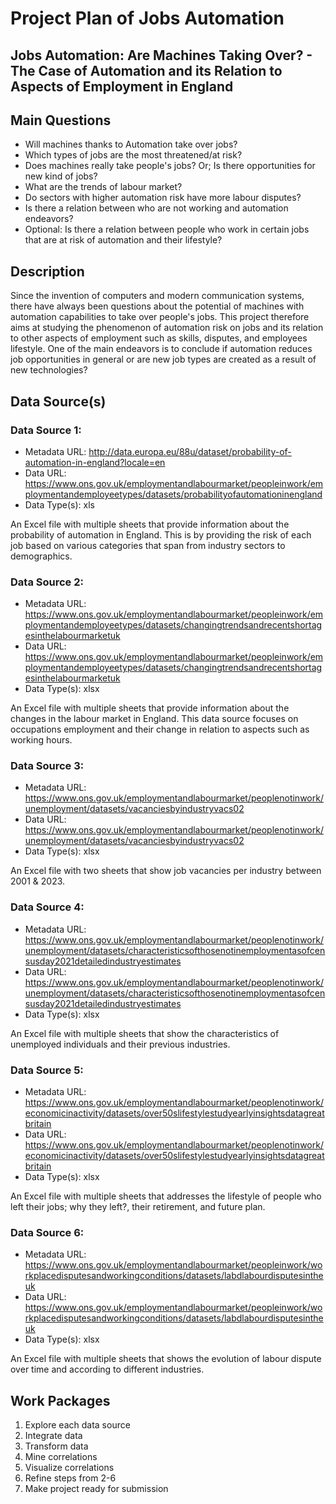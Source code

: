 # Project Plan of Jobs Automation  

## Jobs Automation: Are Machines Taking Over? - The Case of Automation and its Relation to Aspects of Employment in England
    
## Main Questions

- Will machines thanks to Automation take over jobs?
- Which types of jobs are the most threatened/at risk?
- Does machines really take people's jobs? Or; Is there opportunities for new kind of jobs?
- What are the trends of labour market?
- Do sectors with higher automation risk have more labour disputes?
- Is there a relation between who are not working and automation endeavors?
- Optional: Is there a relation between people who work in certain jobs that are at risk of automation and their lifestyle?


## Description

Since the invention of computers and modern communication systems, there have always been questions about the potential of machines with automation capabilities to take over people's jobs.
This project therefore aims at studying the phenomenon of automation risk on jobs and its relation to other aspects of employment such as skills, disputes, and employees lifestyle.
One of the main endeavors is to conclude if automation reduces job opportunities in general or are new job types are created as a result of new technologies?

## Data Source(s)

### Data Source 1:
- Metadata URL: http://data.europa.eu/88u/dataset/probability-of-automation-in-england?locale=en
- Data URL: https://www.ons.gov.uk/employmentandlabourmarket/peopleinwork/employmentandemployeetypes/datasets/probabilityofautomationinengland
- Data Type(s): xls

An Excel file with multiple sheets that provide information about the probability of automation in England.
This is by providing the risk of each job based on various categories that span from industry sectors to demographics.

### Data Source 2:
- Metadata URL: https://www.ons.gov.uk/employmentandlabourmarket/peopleinwork/employmentandemployeetypes/datasets/changingtrendsandrecentshortagesinthelabourmarketuk
- Data URL: https://www.ons.gov.uk/employmentandlabourmarket/peopleinwork/employmentandemployeetypes/datasets/changingtrendsandrecentshortagesinthelabourmarketuk
- Data Type(s): xlsx

An Excel file with multiple sheets that provide information about the changes in the labour market in England.
This data source focuses on occupations employment and their change in relation to aspects such as working hours.

### Data Source 3:
- Metadata URL: https://www.ons.gov.uk/employmentandlabourmarket/peoplenotinwork/unemployment/datasets/vacanciesbyindustryvacs02
- Data URL: https://www.ons.gov.uk/employmentandlabourmarket/peoplenotinwork/unemployment/datasets/vacanciesbyindustryvacs02
- Data Type(s): xlsx

An Excel file with two sheets that show job vacancies per industry between 2001 & 2023.

### Data Source 4:
- Metadata URL: https://www.ons.gov.uk/employmentandlabourmarket/peoplenotinwork/unemployment/datasets/characteristicsofthosenotinemploymentasofcensusday2021detailedindustryestimates
- Data URL: https://www.ons.gov.uk/employmentandlabourmarket/peoplenotinwork/unemployment/datasets/characteristicsofthosenotinemploymentasofcensusday2021detailedindustryestimates
- Data Type(s): xlsx

An Excel file with multiple sheets that show the characteristics of unemployed individuals and their previous industries.

### Data Source 5:
- Metadata URL: https://www.ons.gov.uk/employmentandlabourmarket/peoplenotinwork/economicinactivity/datasets/over50slifestylestudyearlyinsightsdatagreatbritain
- Data URL: https://www.ons.gov.uk/employmentandlabourmarket/peoplenotinwork/economicinactivity/datasets/over50slifestylestudyearlyinsightsdatagreatbritain
- Data Type(s): xlsx

An Excel file with multiple sheets that addresses the lifestyle of people who left their jobs; why they left?, their retirement, and future plan. 

### Data Source 6:
- Metadata URL: https://www.ons.gov.uk/employmentandlabourmarket/peopleinwork/workplacedisputesandworkingconditions/datasets/labdlabourdisputesintheuk
- Data URL: https://www.ons.gov.uk/employmentandlabourmarket/peopleinwork/workplacedisputesandworkingconditions/datasets/labdlabourdisputesintheuk
- Data Type(s): xlsx

An Excel file with multiple sheets that shows the evolution of labour dispute over time and according to different industries.

## Work Packages

1. Explore each data source
2. Integrate data
3. Transform data
4. Mine correlations
5. Visualize correlations
6. Refine steps from 2-6
7. Make project ready for submission

